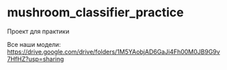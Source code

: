 # mushroom_classifier_practice
Проект для практики


Все наши модели:
https://drive.google.com/drive/folders/1M5YAobjAD6GaJi4Fh00M0JB9G9v7HfHZ?usp=sharing
